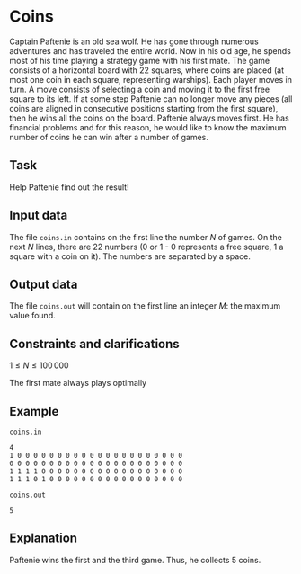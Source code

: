 # Coins

Captain Paftenie is an old sea wolf. He has gone through numerous adventures and has traveled the entire world. Now in his old age, he spends most of his time playing a strategy game with his first mate. The game consists of a horizontal board with $22$ squares, where coins are placed (at most one coin in each square, representing warships). Each player moves in turn. A move consists of selecting a coin and moving it to the first free square to its left. If at some step Paftenie can no longer move any pieces (all coins are aligned in consecutive positions starting from the first square), then he wins all the coins on the board. Paftenie always moves first. He has financial problems and for this reason, he would like to know the maximum number of coins he can win after a number of games.

## Task

Help Paftenie find out the result!

## Input data

The file `coins.in` contains on the first line the number $N$ of games. On the next $N$ lines, there are $22$ numbers ($0$ or $1$ - $0$ represents a free square, $1$ a square with a coin on it). The numbers are separated by a space.

## Output data

The file `coins.out` will contain on the first line an integer $M$: the maximum value found.

## Constraints and clarifications

$1 \leq N \leq 100\,000$

The first mate always plays optimally

## Example

`coins.in`
```
4
1 0 0 0 0 0 0 0 0 0 0 0 0 0 0 0 0 0 0 0 0 0
0 0 0 0 0 0 0 0 0 0 0 0 0 0 0 0 0 0 0 0 0 0
1 1 1 1 0 0 0 0 0 0 0 0 0 0 0 0 0 0 0 0 0 0
1 1 1 0 1 0 0 0 0 0 0 0 0 0 0 0 0 0 0 0 0 0
```

`coins.out`
```
5
```

## Explanation

Paftenie wins the first and the third game. Thus, he collects $5$ coins.